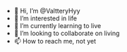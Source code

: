 - 👋 Hi, I’m @ValtteryHyy
- 👀 I’m interested in life
- 🌱 I’m currently learning to live
- 💞️ I’m looking to collaborate on living
- 📫 How to reach me, not yet

<!---
ValtteryHyy/ValtteryHyy is a ✨ special ✨ repository because its `README.md` (this file) appears on your GitHub profile.
You can click the Preview link to take a look at your changes.
--->
